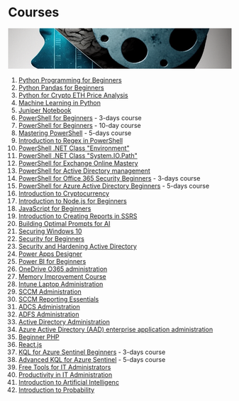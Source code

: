# Courses

![Courses](https://github.com/voytas75/Courses/blob/master/images/brain_development.png?raw=true)

1. [Python Programming for Beginners](courses/Python_Programming_for_Beginners.md)
2. [Python Pandas for Beginners](/courses/Python_Pandas_for_Beginners.md)
3. [Python for Crypto ETH Price Analysis](/courses/Python_for_Crypto_ETH_Price_Analysis.md)
4. [Machine Learning in Python](/courses/Machine_Learning_in_Python.md)
5. [Juniper Notebook](https://voytas75.github.io/JupyterNotebookLearn/)
6. [PowerShell for Beginners](/courses/PowerShell_for_Beginners_A_Comprehensive_3-Day_Guide_to_Automating_Tasks_and_Scripting.md) - 3-days course
7. [PowerShell for Beginners](/courses/PowerShell_for_Beginners.md) - 10-day course
8. [Mastering PowerShell](/courses/Mastering_PowerShell_Advanced_Techniques_for_Efficient_Automation_and_Scripting.md) - 5-days course
9. [Introduction to Regex in PowerShell](./courses/Introduction_to_Regex_in_PowerShell.md)
10. [PowerShell .NET Class "Environment"](./courses/PowerShell_NET_Class_Environment.md)
11. [PowerShell .NET Class "System.IO.Path"](./courses/PowerShell_NET_Class_System_IO_Path.md)
12. [PowerShell for Exchange Online Mastery](/courses/PowerShell_for_Exchange_Online_Mastery.md)
13. [PowerShell for Active Directory management](/courses/PowerShell_for_Active_Directory_management.md)
14. [PowerShell for Office 365 Security Beginners](/courses/PowerShell_for_Office_365_Security_Beginners_Enhancing_Security_and_Compliance_with_PowerShell.md) - 3-days course
15. [PowerShell for Azure Active Directory Beginners](courses/PowerShell_for_Azure_Active_Directory_Beginners_Mastering_Azure_AD_Management_and_Automation.md) - 5-days course
16. [Introduction to Cryptocurrency](courses/Introduction_to_Cryptocurrency.md)
17. [Introduction to Node.js for Beginners](courses/Introduction_to_Node.js_for_Beginners.md)
18. [JavaScript for Beginners](courses/JavaScript_for_Beginners.md)
19. [Introduction to Creating Reports in SSRS](courses/Introduction_to_Creating_Reports_in_SSRS.md)
20. [Building Optimal Prompts for AI](courses/Building_Optimal_Prompts_for_AI.md)
21. [Securing Windows 10](courses/Securing_Windows_10.md)
22. [Security for Beginners](courses/Security.md)
23. [Security and Hardening Active Directory](courses/Security_and_Hardening_Active_Directory.md)
24. [Power Apps Designer](courses/Power_Apps_Designer.md)
25. [Power BI for Beginners](courses/Power_BI_for_Beginners.md)
26. [OneDrive O365 administration](courses/OneDrive_O365_administration.md)
27. [Memory Improvement Course](courses/Memory_Improvement.md)
28. [Intune Laptop Administration](courses/Intune_Laptop_Administration.md)
29. [SCCM Administration](courses/SCCM_Administration.md)
30. [SCCM Reporting Essentials](courses/SCCM_Reporting_Essentials.md)
31. [ADCS Administration](courses/ADCS_Administration.md)
32. [ADFS Administration](courses/ADFS_Administration.md)
33. [Active Directory Administration](courses/Active_Directory_Administration.md)
34. [Azure Active Directory (AAD) enterprise application administration](courses/Azure_Active_Directory_AAD_enterprise_application_administration.md)
35. [Beginner PHP](courses/Beginner_PHP.md)
36. [React.js](courses/React.js.md)
37. [KQL for Azure Sentinel Beginners](courses/KQL_for_Azure_Sentinel_Beginners_Mastering_Querying_and_Analytics_in_Azure_Sentinel.md) - 3-days course
38. [Advanced KQL for Azure Sentinel](courses/Advanced_KQL_for_Azure_Sentinel_Mastering_Querying_and_Analytics_in_Azure_Sentinel.md) - 5-days course
39. [Free Tools for IT Administrators](./courses/Free_Tools_for_IT_Administrators.md)
40. [Productivity in IT Administration](./courses/Productivity_in_IT_Administration.md)
41. [Introduction to Artificial Intelligenc](./courses/Introduction_to_Artificial_Intelligence.md)
42. [Introduction to Probability](./courses/Introduction_to_Probability.md)
